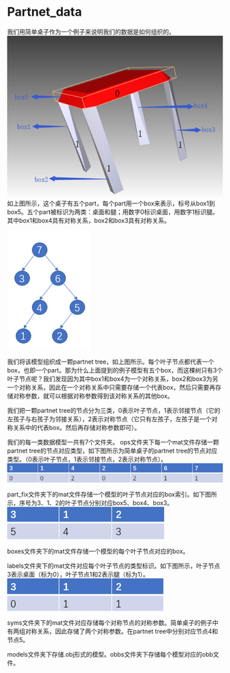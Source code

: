 # Partnet_data
我们用简单桌子作为一个例子来说明我们的数据是如何组织的。
![image](https://github.com/PeppaZhu/Partnet_data/blob/master/pictures/picture1.png)  
如上图所示，这个桌子有五个part，每个part用一个box来表示，标号从box1到box5。五个part被标识为两类：桌面和腿；用数字0标识桌面，用数字1标识腿。其中box1和box4具有对称关系，box2和box3具有对称关系。

![image](https://github.com/PeppaZhu/Partnet_data/blob/master/pictures/picture2.png)
 
我们将该模型组织成一颗partnet tree，如上图所示。每个叶子节点都代表一个box，也即一个part。那为什么上面提到的例子模型有五个box，而这棵树只有3个叶子节点呢？我们发现因为其中box1和box4为一个对称关系，box2和box3为另一个对称关系，因此在一个对称关系中只需要存储一个代表box，然后只需要再存储对称参数，就可以根据对称参数得到该对称关系的其他box。

我们把一颗partnet tree的节点分为三类，0表示叶子节点，1表示邻接节点（它的左孩子与右孩子为邻接关系），2表示对称节点（它只有左孩子，左孩子是一个对称关系中的代表box。然后再存储对称参数即可）。

我们的每一类数据模型一共有7个文件夹。  ops文件夹下每一个mat文件存储一颗partnet tree的节点对应类型，如下图所示为简单桌子的partnet tree的节点对应类型。（0表示叶子节点，1表示邻接节点，2表示对称节点）。
![image](https://github.com/PeppaZhu/Partnet_data/blob/master/pictures/picture3.png)  

part_fix文件夹下的mat文件存储一个模型的叶子节点对应的box索引。如下图所示，序号为3、1、2的叶子节点分别对应box5、box4、box3。  
![image](https://github.com/PeppaZhu/Partnet_data/blob/master/pictures/picture5.png)

boxes文件夹下的mat文件存储一个模型的每个叶子节点对应的box。

labels文件夹下的mat文件对应每个叶子节点的类型标识。如下图所示，叶子节点3表示桌面（标为0），叶子节点1和2表示腿（标为1）。  
![image](https://github.com/PeppaZhu/Partnet_data/blob/master/pictures/picture6.png)

syms文件夹下的mat文件对应存储每个对称节点的对称参数。简单桌子的例子中有两组对称关系，因此存储了两个对称参数。在partnet tree中分别对应节点4和节点5。

models文件夹下存储.obj形式的模型。obbs文件夹下存储每个模型对应的obb文件。
